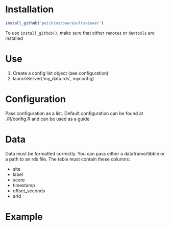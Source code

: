 # Installation

```R
install_github('peichins/bawresultsviewer')
```

To use `install_github()`, make sure that either `remotes` or `devtools` are installed

# Use

1. Create a config list object (see configuration)
2. launchServer('my_data.rds', myconfig)


# Configuration

Pass configuration as a list. 
Default configuration can be found at ./R/config.R and can be used as a guide


# Data

Data must be formatted correctly. You can pass either a dataframe/tibble or 
a path to an rds file. The table must contain these columns:
- site
- label
- score
- timestamp
- offset_seconds
- arid


# Example




